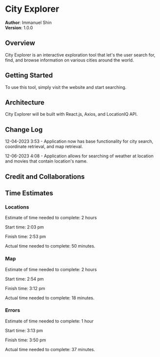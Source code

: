 # City Explorer

**Author**: Immanuel Shin  
**Version**: 1.0.0

## Overview
<!-- Provide a high level overview of what this application is and why you are building it, beyond the fact that it's an assignment for this class. (i.e. What's your problem domain?) -->
City Explorer is an interactive exploration tool that let's the user search for, find, and browse information on various cities around the world.

## Getting Started
<!-- What are the steps that a user must take in order to build this app on their own machine and get it running? -->
To use this tool, simply visit the website and start searching.

## Architecture
<!-- Provide a detailed description of the application design. What technologies (languages, libraries, etc) you're using, and any other relevant design information. -->
City Explorer will be built with React.js, Axios, and LocationIQ API.

## Change Log
<!-- Use this area to document the iterative changes made to your application as each feature is successfully implemented. Use time stamps. Here's an example:

01-01-2001 4:59pm - Application now has a fully-functional express server, with a GET route for the location resource. -->

12-04-2023 3:53 - Application now has base functionality for city search, coordinate retrieval, and map retrieval.

12-06-2023 4:08 - Application allows for searching of weather at location and movies that contain location's name.

## Credit and Collaborations
<!-- Give credit (and a link) to other people or resources that helped you build this application. -->

<!-- - [@vitejs/plugin-react](https://github.com/vitejs/vite-plugin-react/blob/main/packages/plugin-react/README.md) uses [Babel](https://babeljs.io/) for Fast Refresh
- [@vitejs/plugin-react-swc](https://github.com/vitejs/vite-plugin-react-swc) uses [SWC](https://swc.rs/) for Fast Refresh -->

## Time Estimates

### Locations

Estimate of time needed to complete: 2 hours

Start time: 2:03 pm

Finish time: 2:53 pm

Actual time needed to complete: 50 minutes.

### Map

Estimate of time needed to complete: 2 hours

Start time: 2:54 pm

Finish time: 3:12 pm

Actual time needed to complete: 18 minutes.

### Errors

Estimate of time needed to complete: 1 hour

Start time: 3:13 pm

Finish time: 3:50 pm

Actual time needed to complete: 37 minutes.
